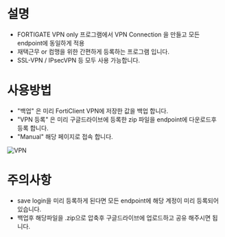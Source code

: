 
# 설명
* FORTIGATE VPN only 프로그램에서 VPN Connection 을 만들고 모든 endpoint에 동일하게 적용
* 재택근무 or 컴맹을 위한 간편하게 등록하는 프로그램 입니다.
* SSL-VPN / IPsecVPN 등 모두 사용 가능합니다.


# 사용방법
* "백업" 은 미리 FortiClient VPN에 저장한 값을 백업 합니다.
* "VPN 등록" 은 미리 구글드라이브에 등록한 zip 파일을 endpoint에 다운로드후 등록 합니다.
* "Manual" 해당 페이지로 접속 합니다.

![VPN](https://github.com/gojong/fortigate-file/assets/87437300/afbcd86b-e36c-47ef-8ffc-e8ddbdea13a3)

# 주의사항
* save login을 미리 등록하게 된다면 모든 endpoint에 해당 계정이 미리 등록되어있습니다.
* 백업후 해당파일을 .zip으로 압축후 구글드라이브에 업로드하고 공유 해주시면 됩니다.
